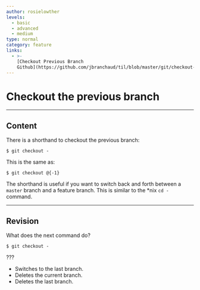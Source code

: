 ```yaml
---
author: rosielowther
levels:
  - basic
  - advanced
  - medium
type: normal
category: feature
links:
  - >-
    [Checkout Previous Branch
    Github](https://github.com/jbranchaud/til/blob/master/git/checkout-previous-branch.md){website}
---
```


# Checkout the previous branch


---

## Content

There is a shorthand to checkout the previous branch:

    $ git checkout -

This is the same as:

    $ git checkout @{-1}

The shorthand is useful if you want to switch back and forth between a `master` branch and a feature branch.
This is similar to the *nix `cd -` command.


---

## Revision

What does the next command do?

    $ git checkout -

???

* Switches to the last branch.
* Deletes the current branch.
* Deletes the last branch.
